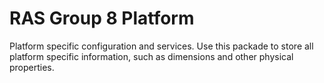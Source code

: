 # RAS Group 8 Platform

Platform specific configuration and services. Use this packade to store all platform specific information, such as dimensions and other physical properties.